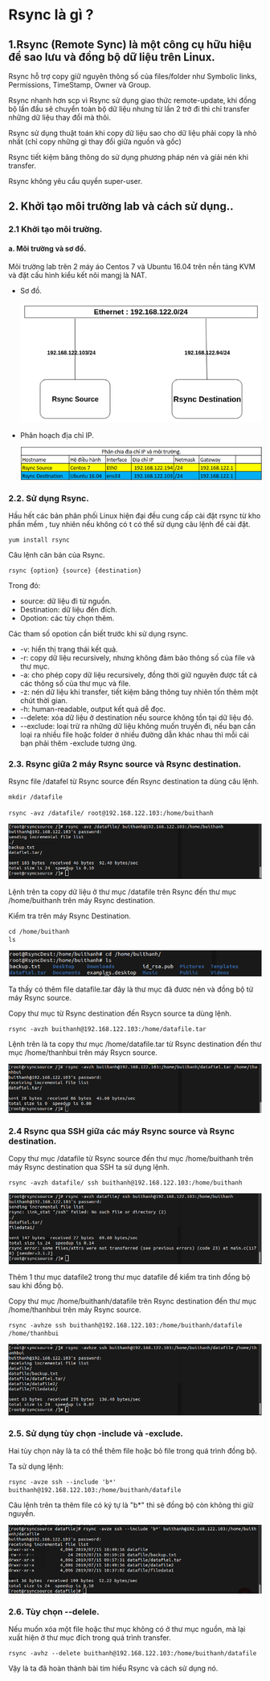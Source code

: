 

# Rsync là gì ?

## 1.Rsync (Remote Sync) là một công cụ hữu hiệu để sao lưu và đồng bộ dữ liệu trên Linux.

Rsync hỗ trợ copy giữ nguyên thông số của files/folder như Symbolic links, Permissions, TimeStamp, Owner và Group.

Rsync nhanh hơn scp vì Rsync sử dụng giao thức remote-update, khi đồng bộ lần đầu sẽ chuyển toàn bộ dữ liệu nhưng từ lần 2 trở đi thì chỉ transfer những dữ liệu thay đổi mà thôi.

Rsync sử dụng thuật toán khi copy dữ liệu sao cho dữ liệu phải copy là nhỏ nhất (chỉ copy những gì thay đổi giữa nguồn và gốc)

Rsync tiết kiệm băng thông do sử dụng phương pháp nén và giải nén khi transfer.

Rsync không yêu cầu quyền super-user.



## 2. Khởi tạo môi trường lab và cách sử dụng..

### 2.1 Khởi tạo môi trường.

#### a. Môi trường và sơ đồ.


Môi trường lab trên 2 máy áo Centos 7 và Ubuntu 16.04 trên nền tảng KVM và đặt cấu hình kiểu kết nôi mangj là NAT.


- Sơ đồ.

    ![](anhrsync/anh1.png)

- Phân hoạch địa chỉ IP.

    ![](anhrsync/anh2.png)

### 2.2. Sử dụng Rsync.


Hầu hết các bản phân phối Linux hiện đại đều cung cấp cài đặt rsync từ kho phần mềm , tuy nhiên nếu không có t có thể sử dụng câu lệnh đề cài đặt.

```
yum install rsync
```


Câu lệnh căn bản của Rsync.
```
rsync {option} {source} {destination}
```

Trong đó:
- source: dữ liệu đi từ nguồn.
- Destination: dữ liệu đến đích.
- Opotion: các tùy chọn thêm.

Các tham số opotion cần biết trước khi sử dụng rsync.


- -v: hiển thị trạng thái kết quả.
- -r: copy dữ liệu recursively, nhưng không đảm bảo thông số của file và thư mục.
- -a: cho phép copy dữ liệu recursively, đồng thời giữ nguyên được tất cả các thông số của thư mục và file.
- -z: nén dữ liệu khi transfer, tiết kiệm băng thông tuy nhiên tốn thêm một chút thời gian.
- -h: human-readable, output kết quả dễ đọc.
- --delete: xóa dữ liệu ở destination nếu source không tồn tại dữ liệu đó.
- --exclude: loại trừ ra những dữ liệu không muốn truyền đi, nếu bạn cần loại ra nhiều file hoặc folder ở nhiều đường dẫn khác nhau thì mỗi cái bạn phải thêm -exclude tương ứng.

### 2.3. Rsync giữa 2 máy Rsync source và Rsync destination.


Rsync file /datafel từ Rsync source đến Rsync destination ta dùng câu lệnh.

```
mkdir /datafile

rsync -avz /datafile/ root@192.168.122.103:/home/buithanh
```
![](anhrsync/anh3.png)

Lệnh trên ta copy dữ liệu ở thư mục /datafile trên Rsync đến thư mục /home/buithanh trên máy Rsync destination.


Kiểm tra trên máy Rsync Destination.

```
cd /home/buithanh 
ls
```

![](anhrsync/anh4.png)

Ta thấy có thêm file datafile.tar đây là thư mục đã đươc nén và đồng bộ từ máy Rsync source.


Copy thư mục từ Rsync destination đến Rsycn source ta dùng lệnh.

```
rsync -avzh buithanh@192.168.122.103:/home/datafile.tar 
```

Lệnh trên là ta copy thư mục /home/datafile.tar từ Rsync destination đến thư mục /home/thanhbui trên máy Rsycn source.


![](anhrsync/anh5.png)

### 2.4 Rsync qua SSH giữa các máy Rsync source và Rsync destination.


Copy thư mục /datafile từ Rsync source đến thư mục /home/buithanh trên máy Rsync destination qua SSH ta sử dụng lệnh.

```
rsync -avzh datafile/ ssh buithanh@192.168.122.103:/home/buithanh 
```

![](anhrsync/anh6.png)

Thêm 1 thư mục datafile2 trong thư mục datafile để kiểm tra tình đồng bộ sau khi đồng bộ.


Copy thư mục /home/buithanh/datafile trên Rsync destination đến thư mục /home/thanhbui  trên máy Rsync source.

```
rsync -avhze ssh buithanh@192.168.122.103:/home/buithanh/datafile /home/thanhbui 
```

![](anhrsync/anh7.png)

### 2.5. Sử dụng tùy chọn -include và -exclude.


Hai tùy chọn này là ta có thể thêm file hoặc bỏ file trong quá trình đồng bộ.


Ta sử dụng lệnh:
```
rsync -avze ssh --include 'b*' buithanh@192.168.122.103:/home/buithanh/datafile
```

Câu lệnh trên ta thêm file có ký tự là "b*" thì sẽ đồng bộ còn không thi giữ nguyền.

![](anhrsync/anh8.png)

### 2.6. Tùy chọn --delele.


Nếu muốn xóa một file hoặc thư mục không có ở thư mục nguồn, mà lại xuất hiện ở thư mục đích trong quá trình transfer.
```
rsync -avhz --delete buithanh@192.168.122.103:/home/buithanh/datafile
```
Vậy là ta đã hoàn thành bài tim hiểu Rsync và cách sử dụng nó.

